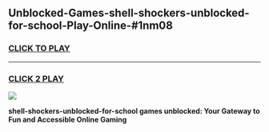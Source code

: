 
## Unblocked-Games-shell-shockers-unblocked-for-school-Play-Online-#1nm08
<h3>
<a href="https://premium.freeplayer.one?title=shell-shockers-unblocked-for-school&ref=24F">CLICK TO PLAY</a></h3>
<hr>

<h3>
<a href="https://premium.freeplayer.one?title=shell-shockers-unblocked-for-school&ref=24F">CLICK 2 PLAY</a>
  
</h3>

<a href="https://premium.freeplayer.one?title=shell-shockers-unblocked-for-school&ref=24F/"><img src="https://clearcache.store/games.png"></a>


**shell-shockers-unblocked-for-school games unblocked: Your Gateway to Fun and Accessible Online Gaming**
